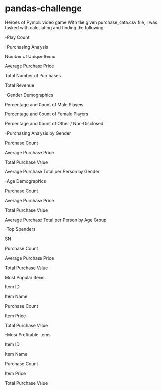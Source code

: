 # pandas-challenge
Heroes of Pymoli: video game
With the given purchase_data.csv file, I was tasked with calculating and finding the following:

-Play Count

-Purchasing Analysis

  Number of Unique Items
  
  Average Purchase Price
  
  Total Number of Purchases
  
  Total Revenue
  
-Gender Demographics

  Percentage and Count of Male Players
  
  Percentage and Count of Female Players
  
  Percentage and Count of Other / Non-Disclosed
  
-Purchasing Analysis by Gender

  Purchase Count
  
  Average Purchase Price
  
  Total Purchase Value
  
  Average Purchase Total per Person by Gender
  
-Age Demographics

  Purchase Count
  
  Average Purchase Price
  
  Total Purchase Value
  
  Average Purchase Total per Person by Age Group
  
-Top Spenders

  SN
  
  Purchase Count
  
  Average Purchase Price
  
  Total Purchase Value
  
Most Popular Items

  Item ID
  
  Item Name
  
  Purchase Count
  
  Item Price
  
  Total Purchase Value
  
-Most Profitable Items

  Item ID
  
  Item Name
  
  Purchase Count
  
  Item Price
  
  Total Purchase Value
